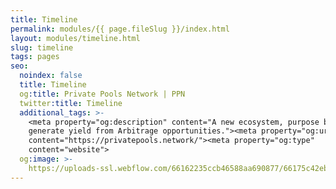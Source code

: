 ```yaml
---
title: Timeline
permalink: modules/{{ page.fileSlug }}/index.html
layout: modules/timeline.html
slug: timeline
tags: pages
seo:
  noindex: false
  title: Timeline
  og:title: Private Pools Network | PPN
  twitter:title: Timeline
  additional_tags: >-
    <meta property="og:description" content="A new ecosystem, purpose built to
    generate yield from Arbitrage opportunities."><meta property="og:url"
    content="https://privatepools.network/"><meta property="og:type"
    content="website">
  og:image: >-
    https://uploads-ssl.webflow.com/66162235ccb46588aa690877/66175c42ebc0ce580e5b9283_opengraph.jpg
---
```



